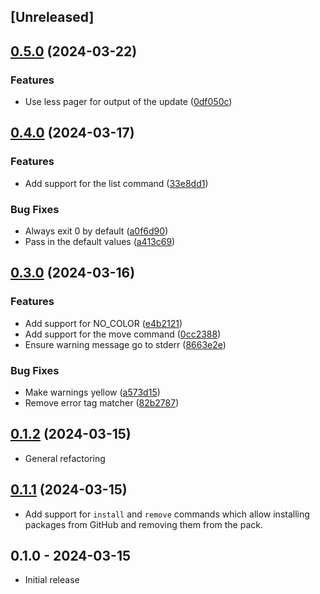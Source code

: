 ## [Unreleased]

## [0.5.0](https://www.github.com/pusewicz/vimpk/compare/v0.4.0...v0.5.0) (2024-03-22)


### Features

* Use less pager for output of the update ([0df050c](https://www.github.com/pusewicz/vimpk/commit/0df050c9cf4a32ca1c8a56fb23e6d62b80b90e1c))

## [0.4.0](https://www.github.com/pusewicz/vimpk/compare/v0.3.0...v0.4.0) (2024-03-17)


### Features

* Add support for the list command ([33e8dd1](https://www.github.com/pusewicz/vimpk/commit/33e8dd121161da46b27a0cf08906093ce17d7562))


### Bug Fixes

* Always exit 0 by default ([a0f6d90](https://www.github.com/pusewicz/vimpk/commit/a0f6d900807174eb192edb932fc4e1c58d198614))
* Pass in the default values ([a413c69](https://www.github.com/pusewicz/vimpk/commit/a413c69fe52f27b25f25a02a93e9a96145ac3e49))

## [0.3.0](https://www.github.com/pusewicz/vimpk/compare/v0.2.0...v0.3.0) (2024-03-16)


### Features

* Add support for NO_COLOR ([e4b2121](https://www.github.com/pusewicz/vimpk/commit/e4b212135b55abfa1a87ee9ef3a53fb3002120ad))
* Add support for the move command ([0cc2388](https://www.github.com/pusewicz/vimpk/commit/0cc2388796bd1e7a9ef555ec74a0005a2ff706dc))
* Ensure warning message go to stderr ([8663e2e](https://www.github.com/pusewicz/vimpk/commit/8663e2efb2619ac4d75587582ca1ec9846600496))


### Bug Fixes

* Make warnings yellow ([a573d15](https://www.github.com/pusewicz/vimpk/commit/a573d15826b7b8a97699c54cf003f93d77e4b2e3))
* Remove error tag matcher ([82b2787](https://www.github.com/pusewicz/vimpk/commit/82b27876037b65acbd794565c9baa855027e5567))

## [0.1.2](https://www.github.com/pusewicz/vimpk/compare/v0.1.1...v0.1.2) (2024-03-15)

- General refactoring

## [0.1.1](https://www.github.com/pusewicz/vimpk/compare/v0.1.0...v0.1.1) (2024-03-15)

- Add support for `install` and `remove` commands which allow installing packages from GitHub and removing them from the pack.

## 0.1.0 - 2024-03-15

- Initial release

